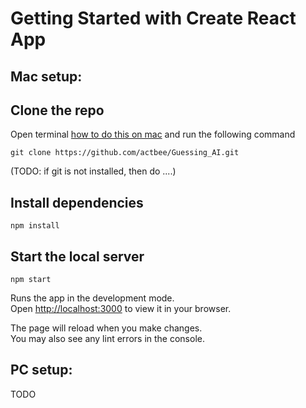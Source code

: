 # Getting Started with Create React App

## Mac setup:

## Clone the repo

Open terminal [how to do this on mac](https://setapp.com/how-to/how-to-open-terminal-on-mac?ci=16866791938&adgroupid=137159863164&adpos=&ck=terminal%20app%20mac&targetid=kwd-299340377240&match=p&gnetwork=g&creative=592503194158&placement=&placecat=&accname=setapp&gclid=Cj0KCQjwpcOTBhCZARIsAEAYLuVWE53tYVhornpYBBdP7A6NuYHll5noeB-lvCIfEtc-181YYm3M0NYaAtqjEALw_wcB) and run the following command
```
git clone https://github.com/actbee/Guessing_AI.git
```

(TODO: if git is not installed, then do ....)



## Install dependencies

```
npm install
```

## Start the local server

```
npm start
```
Runs the app in the development mode.\
Open [http://localhost:3000](http://localhost:3000) to view it in your browser.

The page will reload when you make changes.\
You may also see any lint errors in the console.

## PC setup:
TODO
